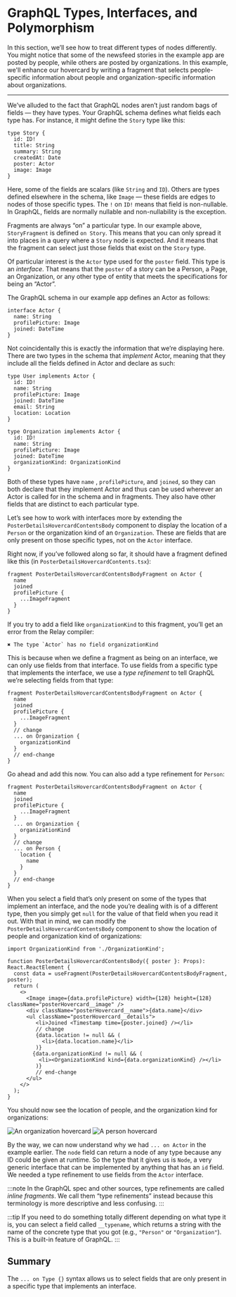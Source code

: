 # GraphQL Types, Interfaces, and Polymorphism

In this section, we’ll see how to treat different types of nodes differently. You might notice that some of the newsfeed stories in the example app are posted by people, while others are posted by organizations. In this example, we'll enhance our hovercard by writing a fragment that selects people-specific information about people  and organization-specific information about organizations.

* * *

We’ve alluded to the fact that GraphQL nodes aren’t just random bags of fields — they have types. Your GraphQL schema defines what fields each type has. For instance, it might define the `Story` type like this:

```
type Story {
  id: ID!
  title: String
  summary: String
  createdAt: Date
  poster: Actor
  image: Image
}
```

Here, some of the fields are scalars (like `String` and `ID`). Others are types defined elsewhere in the schema, like `Image` — these fields are edges to nodes of those specific types. The `!` on `ID!` means that field is non-nullable. In GraphQL, fields are normally nullable and non-nullability is the exception.

Fragments are always “on” a particular type. In our example above, `StoryFragment` is defined `on Story`. This means that you can only spread it into places in a query where a `Story` node is expected. And it means that the fragment can select just those fields that exist on the `Story` type.

Of particular interest is the `Actor` type used for the `poster` field. This type is an *interface*. That means that the `poster` of a story can be a Person, a Page, an Organization, or any other type of entity that meets the specifications for being an “Actor”.

The GraphQL schema in our example app defines an Actor as follows:

```
interface Actor {
  name: String
  profilePicture: Image
  joined: DateTime
}
```

Not coincidentally this is exactly the information that we’re displaying here. There are two types in the schema that *implement* Actor, meaning that they include all the fields defined in Actor and declare as such:

```
type User implements Actor {
  id: ID!
  name: String
  profilePicture: Image
  joined: DateTime
  email: String
  location: Location
}

type Organization implements Actor {
  id: ID!
  name: String
  profilePicture: Image
  joined: DateTime
  organizationKind: OrganizationKind
}
```

Both of these types have `name` , `profilePicture`, and `joined`, so they can both declare that they implement Actor and thus can be used wherever an Actor is called for in the schema and in fragments. They also have other fields that are distinct to each particular type.

Let’s see how to work with interfaces more by extending the `PosterDetailsHovercardContentsBody` component to display the location of a `Person` or the organization kind of an `Organization`. These are fields that are only present on those specific types, not on the `Actor` interface.

Right now, if you’ve followed along so far, it should have a fragment defined like this (in `PosterDetailsHovercardContents.tsx`):

```
fragment PosterDetailsHovercardContentsBodyFragment on Actor {
  name
  joined
  profilePicture {
    ...ImageFragment
  }
}
```

If you try to add a field like `organizationKind` to this fragment, you’ll get an error from the Relay compiler:

```
✖︎ The type `Actor` has no field organizationKind
```

This is because when we define a fragment as being on an interface, we can only use fields from that interface. To use fields from a specific type that implements the interface, we use a *type refinement* to tell GraphQL we’re selecting fields from that type:

```
fragment PosterDetailsHovercardContentsBodyFragment on Actor {
  name
  joined
  profilePicture {
    ...ImageFragment
  }
  // change
  ... on Organization {
    organizationKind
  }
  // end-change
}
```

Go ahead and add this now. You can also add a type refinement for `Person`:

```
fragment PosterDetailsHovercardContentsBodyFragment on Actor {
  name
  joined
  profilePicture {
    ...ImageFragment
  }
  ... on Organization {
    organizationKind
  }
  // change
  ... on Person {
    location {
      name
    }
  }
  // end-change
}
```

When you select a field that’s only present on some of the types that implement an interface, and the node you’re dealing with is of a different type, then you simply get `null` for the value of that field when you read it out. With that in mind, we can modify the `PosterDetailsHovercardContentsBody` component to show the location of people and organization kind of organizations:

```
import OrganizationKind from './OrganizationKind';

function PosterDetailsHovercardContentsBody({ poster }: Props): React.ReactElement {
  const data = useFragment(PosterDetailsHovercardContentsBodyFragment, poster);
  return (
    <>
      <Image image={data.profilePicture} width={128} height={128} className="posterHovercard__image" />
      <div className="posterHovercard__name">{data.name}</div>
      <ul className="posterHovercard__details">
         <li>Joined <Timestamp time={poster.joined} /></li>
         // change
         {data.location != null && (
           <li>{data.location.name}</li>
         )}
        {data.organizationKind != null && (
          <li><OrganizationKind kind={data.organizationKind} /></li>
         )}
         // end-change
      </ul>
    </>
  );
}
```

You should now see the location of people, and the organization kind for organizations:

![An organization hovercard](/img/docs/tutorial/interfaces-organization-screenshot.png) ![A person hovercard](/img/docs/tutorial/interfaces-person-screenshot.png)

By the way, we can now understand why we had `... on Actor` in the example earlier. The `node` field can return a node of any type because any ID could be given at runtime. So the type that it gives us is `Node`, a very generic interface that can be implemented by anything that has an `id` field. We needed a type refinement to use fields from the `Actor` interface.

:::note
In the GraphQL spec and other sources, type refinements are called *inline fragments*. We call them “type refinements” instead because this terminology is more descriptive and less confusing.
:::

:::tip
If you need to do something totally different depending on what type it is, you can select a field called `__typename`, which returns a string with the name of the concrete type that you got (e.g., `"Person"` or `"Organization"`). This is a built-in feature of GraphQL.
:::

## Summary

The `... on Type {}` syntax allows us to select fields that are only present in a specific type that implements an interface.
